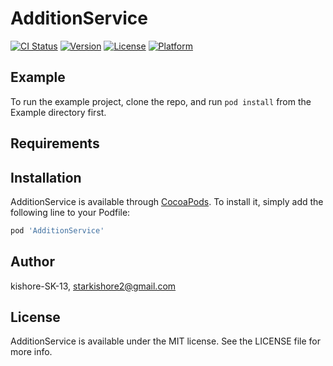 # AdditionService

[![CI Status](https://img.shields.io/travis/kishore-SK-13/AdditionService.svg?style=flat)](https://travis-ci.org/kishore-SK-13/AdditionService)
[![Version](https://img.shields.io/cocoapods/v/AdditionService.svg?style=flat)](https://cocoapods.org/pods/AdditionService)
[![License](https://img.shields.io/cocoapods/l/AdditionService.svg?style=flat)](https://cocoapods.org/pods/AdditionService)
[![Platform](https://img.shields.io/cocoapods/p/AdditionService.svg?style=flat)](https://cocoapods.org/pods/AdditionService)

## Example

To run the example project, clone the repo, and run `pod install` from the Example directory first.

## Requirements

## Installation

AdditionService is available through [CocoaPods](https://cocoapods.org). To install
it, simply add the following line to your Podfile:

```ruby
pod 'AdditionService'
```

## Author

kishore-SK-13, starkishore2@gmail.com

## License

AdditionService is available under the MIT license. See the LICENSE file for more info.
